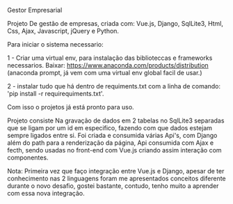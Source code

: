  Gestor Empresarial


Projeto De gestão de empresas, criada com: Vue.js, Django, SqlLite3, Html, Css, Ajax, Javascript, jQuery e Python.

Para iniciar o sistema necessario:

1 - Criar uma virtual env, para instalação das biblioteccas e frameworks necessarios. Baixar: https://www.anaconda.com/products/distribution (anaconda prompt, já vem com uma virtual env global facil de usar.)

2 - instalar tudo que há dentro de requiments.txt com a linha de comando: 'pip install -r requirequiments.txt'.

Com isso o projetos já está pronto para uso.

Projeto consiste Na gravação de dados em 2 tabelas no SqlLite3 separadas que se ligam por um id em especifico, fazendo com que dados estejam sempre ligados entre si. Foi criada e consumida várias Api's, com Django além do path para a renderização da página,  Api consumida com Ajax e fecth, sendo usadas no front-end com Vue.js criando assim interação com componentes.

Nota: Primeira vez que faço integração entre Vue.js e Django, apesar de ter conhecimento nas 2 linguagens foram me apresentados conceitos diferente durante o novo desafio, gostei bastante, contudo, tenho muito a aprender com essa nova integração.
